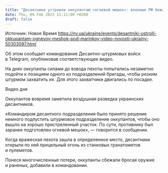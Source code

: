 ```yaml
---
title: "Десантники устроили оккупантам «огневой мешок»: военные РФ бежали, бросив оружие и раненых — видео"
date: Thu, 09 Feb 2023 11:11:00 +0200
draft: false
---
```

Источник: Новое Время https://nv.ua/ukraine/events/desantniki-ustroili-okkupantam-ognevoy-meshok-pod-marinkoy-video-novosti-ukrainy-50303097.html


Об этом сообщает командование Десантно-штурмовых войск в Telegram, опубликовав соответствующее видео.

На днях оккупанты силами до взвода пехоты попытались незаметно подойти к позициям одного из подразделений бригады, чтобы резким штурмом захватить их. Для этого захватчики двигались по посадке.

  Видео дня   

Оккупантов вовремя заметила воздушная разведка украинских десантников.

«Командиром десантного подразделения было принято решение немного подпустить штурмовое подразделение оккупантов, чтобы оно вышло на хорошо пристреленный участок. По сути, противнику был заранее подготовлен огневой мешок», — говорится в сообщении.

Когда вражеская пехота зашла в определенное место, десантники открыли по ней прицельный огонь из станковых гранатометов и пулеметов.

Понеся многочисленные потери, оккупанты сбежали бросая оружие и раненых, добавили в командовании.

